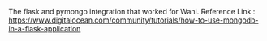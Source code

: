 The flask and pymongo integration that worked for Wani.
Reference Link : https://www.digitalocean.com/community/tutorials/how-to-use-mongodb-in-a-flask-application
